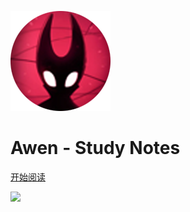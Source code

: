 <!-- _coverpage.md -->

![logo](assets/img/Logo.png)

# **Awen - Study Notes**

[开始阅读](./README.md)

<!-- 背景图片 -->

![](assets/img/bg01.png)
